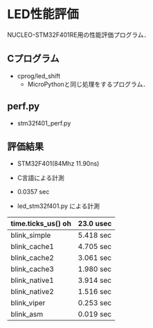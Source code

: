 # LED性能評価

NUCLEO-STM32F401RE用の性能評価プログラム．

## Cプログラム

- cprog/led_shift
  - MicroPythonと同じ処理をするプログラム．

## perf.py

- stm32f401_perf.py

## 評価結果
- STM32F401(84Mhz 11.90ns)

- C言語による計測
 - 0.0357 sec

- led_stm32f401.py による計測

| time.ticks_us() oh | 23.0 usec |
----|---- 
| blink_simple    | 5.418 sec |
| blink_cache1    | 4.705 sec |
| blink_cache2    | 3.061 sec |
| blink_cache3    | 1.980 sec |
| blink_native1   | 3.914 sec |
| blink_native2   | 1.516 sec |
| blink_viper     | 0.253 sec |
| blink_asm       | 0.019 sec |
